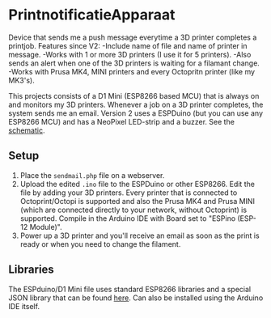 # PrintnotificatieApparaat
Device that sends me a push message everytime a 3D printer completes a printjob.
Features since V2:
-Include name of file and name of printer in message.
-Works with 1 or more 3D printers (I use it for 5 printers).
-Also sends an alert when one of the 3D printers is waiting for a filamant change.
-Works with Prusa MK4, MINI printers and every Octopritn printer (like my MK3's).

This projects consists of a D1 Mini (ESP8266 based MCU) that is always on and monitors my 3D printers. Whenever a job on a 3D printer completes, the system sends me an email. Version 2 uses a ESPDuino (but you can use any ESP8266 MCU) and has a NeoPixel LED-strip and a buzzer. See the [schematic](https://github.com/M4rc3lv/PrintnotificatieApparaat/blob/main/3Schematic.png).

## Setup
1. Place the `sendmail.php` file on a webserver.
2. Upload the edited `.ino` file to the ESPDuino or other ESP8266. Edit the file by adding your 3D printers. Every printer that is connected to Octoprint/Octopi is supported and also the Prusa MK4 and Prusa MINI (which are connected directly to your network, without Octoprint) is supported. Compile in the Arduino IDE with Board set to "ESPino (ESP-12 Module)".
3. Power up a 3D printer and you'll receive an email as soon as the print is ready or when you need to change the filament.

## Libraries
The ESPduino/D1 Mini file uses standard ESP8266 libraries and a special JSON library that can be found [here](https://github.com/bblanchon/ArduinoJson.git). Can also be installed using the Arduino IDE itself.
